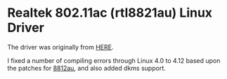 # Realtek 802.11ac (rtl8821au) Linux Driver  

The driver was originally from [HERE](http://www.edup.cn/ep-db1638).  

I fixed a number of compiling errors through Linux 4.0 to 4.12 based upon the patches for [8812au](https://github.com/pld-linux/rtl8812au), and also added dkms support.
